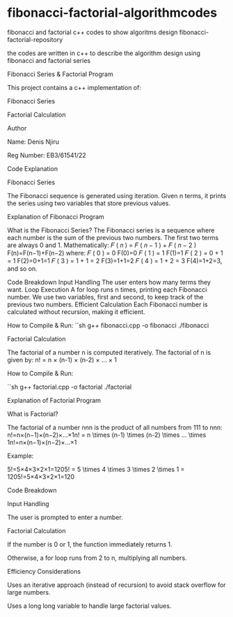 # fibonacci-factorial-algorithmcodes
fibonacci and factorial c++ codes to show algoritms design
fibonacci-factorial-repository 

the codes are written in c++ to describe the algorithm design using fibonacci and factorial series 

Fibonacci Series & Factorial Program 

This project contains a c++ implementation of: 

Fibonacci Series 

Factorial Calculation 

Author 

Name: Denis Njiru 

Reg Number: EB3/61541/22 

Code Explanation 

Fibonacci Series 

The Fibonacci sequence is generated using iteration. Given n terms, it prints the series using two variables that store previous values.  

Explanation of Fibonacci Program  

What is the Fibonacci Series? The Fibonacci series is a sequence where each number is the sum of the previous two numbers. The first two terms are always 0 and 1. Mathematically: 𝐹 ( 𝑛 ) = 𝐹 ( 𝑛 − 1 ) + 𝐹 ( 𝑛 − 2 ) F(n)=F(n−1)+F(n−2) where: 𝐹 ( 0 ) = 0 F(0)=0 𝐹 ( 1 ) = 1 F(1)=1 𝐹 ( 2 ) = 0 + 1 = 1 F(2)=0+1=1 𝐹 ( 3 ) = 1 + 1 = 2 F(3)=1+1=2 𝐹 ( 4 ) = 1 + 2 = 3 F(4)=1+2=3, and so on.  

Code Breakdown Input Handling The user enters how many terms they want. Loop Execution A for loop runs n times, printing each Fibonacci number. We use two variables, first and second, to keep track of the previous two numbers. Efficient Calculation Each Fibonacci number is calculated without recursion, making it efficient. 

How to Compile & Run: ``sh g++ fibonacci.cpp -o fibonacci ./fibonacci 

Factorial Calculation 

The factorial of a number n is computed iteratively. The factorial of n is given by: n! = n × (n-1) × (n-2) × ... × 1 

How to Compile & Run:  

``sh g++ factorial.cpp -o factorial ./factorial 

Explanation of Factorial Program 

What is Factorial? 

The factorial of a number nnn is the product of all numbers from 111 to nnn: n!=n×(n−1)×(n−2)×...×1n! = n \times (n-1) \times (n-2) \times ... \times 1n!=n×(n−1)×(n−2)×...×1 

Example: 

5!=5×4×3×2×1=1205! = 5 \times 4 \times 3 \times 2 \times 1 = 1205!=5×4×3×2×1=120 

Code Breakdown 

Input Handling 

The user is prompted to enter a number. 

Factorial Calculation 

If the number is 0 or 1, the function immediately returns 1. 

Otherwise, a for loop runs from 2 to n, multiplying all numbers. 

Efficiency Considerations 

Uses an iterative approach (instead of recursion) to avoid stack overflow for large numbers. 

Uses a long long variable to handle large factorial values. 

 

